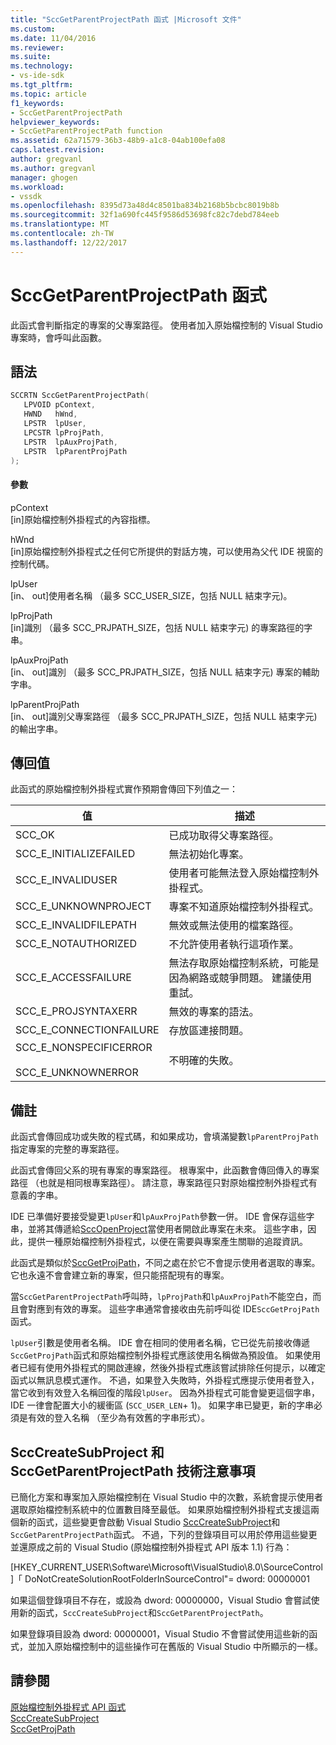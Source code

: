 ```yaml
---
title: "SccGetParentProjectPath 函式 |Microsoft 文件"
ms.custom: 
ms.date: 11/04/2016
ms.reviewer: 
ms.suite: 
ms.technology:
- vs-ide-sdk
ms.tgt_pltfrm: 
ms.topic: article
f1_keywords:
- SccGetParentProjectPath
helpviewer_keywords:
- SccGetParentProjectPath function
ms.assetid: 62a71579-36b3-48b9-a1c8-04ab100efa08
caps.latest.revision: 
author: gregvanl
ms.author: gregvanl
manager: ghogen
ms.workload:
- vssdk
ms.openlocfilehash: 8395d73a48d4c8501ba834b2168b5bcbc8019b8b
ms.sourcegitcommit: 32f1a690fc445f9586d53698fc82c7debd784eeb
ms.translationtype: MT
ms.contentlocale: zh-TW
ms.lasthandoff: 12/22/2017
---
```

# <a name="sccgetparentprojectpath-function"></a>SccGetParentProjectPath 函式
此函式會判斷指定的專案的父專案路徑。 使用者加入原始檔控制的 Visual Studio 專案時，會呼叫此函數。  
  
## <a name="syntax"></a>語法  
  
```cpp  
SCCRTN SccGetParentProjectPath(  
   LPVOID pContext,  
   HWND   hWnd,  
   LPSTR  lpUser,  
   LPCSTR lpProjPath,  
   LPSTR  lpAuxProjPath,  
   LPSTR  lpParentProjPath  
);  
```  
  
#### <a name="parameters"></a>參數  
 pContext  
 [in]原始檔控制外掛程式的內容指標。  
  
 hWnd  
 [in]原始檔控制外掛程式之任何它所提供的對話方塊，可以使用為父代 IDE 視窗的控制代碼。  
  
 lpUser  
 [in、 out]使用者名稱 （最多 SCC_USER_SIZE，包括 NULL 結束字元)。  
  
 lpProjPath  
 [in]識別 （最多 SCC_PRJPATH_SIZE，包括 NULL 結束字元) 的專案路徑的字串。  
  
 lpAuxProjPath  
 [in、 out]識別 （最多 SCC_PRJPATH_SIZE，包括 NULL 結束字元) 專案的輔助字串。  
  
 lpParentProjPath  
 [in、 out]識別父專案路徑 （最多 SCC_PRJPATH_SIZE，包括 NULL 結束字元) 的輸出字串。  
  
## <a name="return-value"></a>傳回值  
 此函式的原始檔控制外掛程式實作預期會傳回下列值之一：  
  
|值|描述|  
|-----------|-----------------|  
|SCC_OK|已成功取得父專案路徑。|  
|SCC_E_INITIALIZEFAILED|無法初始化專案。|  
|SCC_E_INVALIDUSER|使用者可能無法登入原始檔控制外掛程式。|  
|SCC_E_UNKNOWNPROJECT|專案不知道原始檔控制外掛程式。|  
|SCC_E_INVALIDFILEPATH|無效或無法使用的檔案路徑。|  
|SCC_E_NOTAUTHORIZED|不允許使用者執行這項作業。|  
|SCC_E_ACCESSFAILURE|無法存取原始檔控制系統，可能是因為網路或競爭問題。 建議使用重試。|  
|SCC_E_PROJSYNTAXERR|無效的專案的語法。|  
|SCC_E_CONNECTIONFAILURE|存放區連接問題。|  
|SCC_E_NONSPECIFICERROR<br /><br /> SCC_E_UNKNOWNERROR|不明確的失敗。|  
  
## <a name="remarks"></a>備註  
 此函式會傳回成功或失敗的程式碼，和如果成功，會填滿變數`lpParentProjPath`指定專案的完整的專案路徑。  
  
 此函式會傳回父系的現有專案的專案路徑。 根專案中，此函數會傳回傳入的專案路徑 （也就是相同根專案路徑）。 請注意，專案路徑只對原始檔控制外掛程式有意義的字串。  
  
 IDE 已準備好要接受變更`lpUser`和`lpAuxProjPath`參數一併。 IDE 會保存這些字串，並將其傳遞給[SccOpenProject](../extensibility/sccopenproject-function.md)當使用者開啟此專案在未來。 這些字串，因此，提供一種原始檔控制外掛程式，以便在需要與專案產生關聯的追蹤資訊。  
  
 此函式是類似於[SccGetProjPath](../extensibility/sccgetprojpath-function.md)，不同之處在於它不會提示使用者選取的專案。 它也永遠不會會建立新的專案，但只能搭配現有的專案。  
  
 當`SccGetParentProjectPath`呼叫時，`lpProjPath`和`lpAuxProjPath`不能空白，而且會對應到有效的專案。 這些字串通常會接收由先前呼叫從 IDE`SccGetProjPath`函式。  
  
 `lpUser`引數是使用者名稱。 IDE 會在相同的使用者名稱，它已從先前接收傳遞`SccGetProjPath`函式和原始檔控制外掛程式應該使用名稱做為預設值。 如果使用者已經有使用外掛程式的開啟連線，然後外掛程式應該嘗試排除任何提示，以確定函式以無訊息模式運作。 不過，如果登入失敗時，外掛程式應提示使用者登入，當它收到有效登入名稱回復的階段`lpUser`。 因為外掛程式可能會變更這個字串，IDE 一律會配置大小的緩衝區 (`SCC_USER_LEN`+ 1)。 如果字串已變更，新的字串必須是有效的登入名稱 （至少為有效舊的字串形式）。  
  
## <a name="technical-notes-for-scccreatesubproject-and-sccgetparentprojectpath"></a>SccCreateSubProject 和 SccGetParentProjectPath 技術注意事項  
 已簡化方案和專案加入原始檔控制在 Visual Studio 中的次數，系統會提示使用者選取原始檔控制系統中的位置數目降至最低。 如果原始檔控制外掛程式支援這兩個新的函式，這些變更會啟動 Visual Studio [SccCreateSubProject](../extensibility/scccreatesubproject-function.md)和`SccGetParentProjectPath`函式。 不過，下列的登錄項目可以用於停用這些變更並還原成之前的 Visual Studio (原始檔控制外掛程式 API 版本 1.1) 行為：  
  
 [HKEY_CURRENT_USER\Software\Microsoft\VisualStudio\8.0\SourceControl]「 DoNotCreateSolutionRootFolderInSourceControl"= dword: 00000001  
  
 如果這個登錄項目不存在，或設為 dword: 00000000，Visual Studio 會嘗試使用新的函式，`SccCreateSubProject`和`SccGetParentProjectPath`。  
  
 如果登錄項目設為 dword: 00000001，Visual Studio 不會嘗試使用這些新的函式，並加入原始檔控制中的這些操作可在舊版的 Visual Studio 中所顯示的一樣。  
  
## <a name="see-also"></a>請參閱  
 [原始檔控制外掛程式 API 函式](../extensibility/source-control-plug-in-api-functions.md)   
 [SccCreateSubProject](../extensibility/scccreatesubproject-function.md)   
 [SccGetProjPath](../extensibility/sccgetprojpath-function.md)